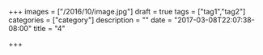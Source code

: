 +++
images = ["/2016/10/image.jpg"]
draft = true
tags = ["tag1","tag2"]
categories = ["category"]
description = ""
date = "2017-03-08T22:07:38-08:00"
title = "4"

+++

